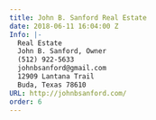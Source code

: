 ```yaml
---
title: John B. Sanford Real Estate
date: 2018-06-11 16:04:00 Z
Info: |-
  Real Estate
  John B. Sanford, Owner
  (512) 922-5633
  johnbsanford@gmail.com
  12909 Lantana Trail
  Buda, Texas 78610
URL: http://johnbsanford.com/
order: 6
---
```


